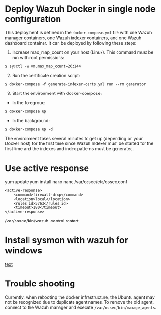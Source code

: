 # Deploy Wazuh Docker in single node configuration

This deployment is defined in the `docker-compose.yml` file with one Wazuh manager containers, one Wazuh indexer containers, and one Wazuh dashboard container. It can be deployed by following these steps: 

1) Increase max_map_count on your host (Linux). This command must be run with root permissions:
```
$ sysctl -w vm.max_map_count=262144
```
2) Run the certificate creation script:
```
$ docker-compose -f generate-indexer-certs.yml run --rm generator
```
3) Start the environment with docker-compose:

- In the foregroud:
```
$ docker-compose up
```
- In the background:
```
$ docker-compose up -d
```

The environment takes several minutes to get up (depending on your Docker host) for the first time since Wazuh Indexer must be started for the first time and the indexes and index patterns must be generated.

# Use active response
yum update
yum install nano
nano /var/ossec/etc/ossec.conf

```
<active-response>
    <command>firewall-drop</command>
    <location>local</location>
    <rules_id>5763</rules_id>
    <timeout>180</timeout>
</active-response>
```

/var/ossec/bin/wazuh-control restart

# Install sysmon with wazuh for windows

[text](https://wazuh.com/blog/using-wazuh-to-monitor-sysmon-events/)

# Trouble shooting
Currently, when rebooting the docker infrastructure, the Ubuntu agent may not be recognized due to duplicate agent names. To remove the old agent, connect to the Wazuh manager and execute `/var/ossec/bin/manage_agents`.